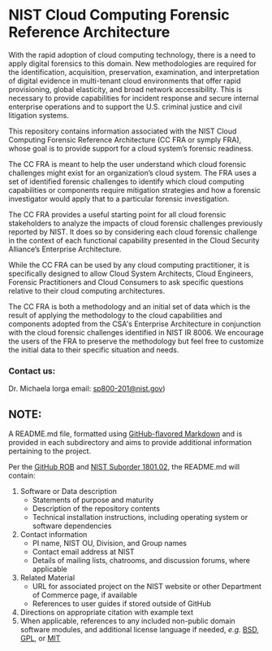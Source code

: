 # NIST Cloud Computing Forensic Reference Architecture 

With the rapid adoption of cloud computing technology, there is a need to apply digital forensics to this domain. 
New methodologies are required for the identification, acquisition, preservation, examination, and interpretation of digital evidence in multi-tenant cloud environments that offer rapid provisioning, global elasticity, and broad network accessibility. This is necessary to provide capabilities for incident response and secure internal enterprise operations and to support the U.S. criminal justice and civil litigation systems. 

This repository contains information associated with the NIST Cloud Computing Forensic Reference Architecture (CC FRA or symply FRA), whose goal is to provide support for a cloud system’s forensic readiness. 

The CC FRA is meant to help the user understand which cloud forensic challenges might exist for an organization’s cloud system. The FRA uses a set of  identified forensic challenges to identify which cloud computing capabilities or components require mitigation strategies and how a forensic investigator would apply that to a particular forensic investigation. 

The CC FRA provides a useful starting point for all cloud forensic stakeholders to analyze the impacts of cloud forensic challenges previously reported by NIST. It does so by considering each cloud forensic challenge in the context of each functional capability presented in the Cloud Security Alliance’s Enterprise Architecture.

While the CC FRA can be used by any cloud computing practitioner, it is specifically designed to allow Cloud System Architects, Cloud Engineers, Forensic Practitioners and Cloud Consumers to ask specific questions relative to their cloud computing architectures. 

The CC FRA is both a methodology and an initial set of data which is the result of applying the methodology to the cloud capabilities and components adopted from the CSA's Enterprise Architecture in conjunction with the cloud forensic challenges identified in NIST IR 8006. We encourage the users of the FRA to preserve the methodology but feel free to customize the initial data to their specific situation and needs. 

### Contact us: 

Dr. Michaela Iorga
email: [sp800-201@nist.gov](mailto:sp800-201@nist.gov))

## NOTE:

A README.md file, formatted using [GitHub-flavored Markdown][gh-mdn] and
is provided in each subdirectory and aims to provide additional information pertaining to the project.

Per the [GitHub ROB][gh-rob] and [NIST Suborder 1801.02][nist-s-1801-02], the README.md will contain:

1. Software or Data description
   - Statements of purpose and maturity
   - Description of the repository contents
   - Technical installation instructions, including operating
     system or software dependencies
1. Contact information
   - PI name, NIST OU, Division, and Group names
   - Contact email address at NIST
   - Details of mailing lists, chatrooms, and discussion forums,
     where applicable
1. Related Material
   - URL for associated project on the NIST website or other Department
     of Commerce page, if available
   - References to user guides if stored outside of GitHub
1. Directions on appropriate citation with example text
1. When applicable, references to any included non-public domain software modules,
   and additional license language if needed, *e.g.* [BSD][li-bsd],
   [GPL][li-gpl], or [MIT][li-mit]


<!-- References -->

[18f-guide]: https://github.com/18F/open-source-guide/blob/18f-pages/pages/making-readmes-readable.md
[cornell-meta]: https://data.research.cornell.edu/content/readme
[gh-cdo]: https://docs.github.com/en/repositories/managing-your-repositorys-settings-and-features/customizing-your-repository/about-code-owners
[gh-mdn]: https://github.github.com/gfm/
[gh-nst]: https://github.com/usnistgov
[gh-odi]: https://odiwiki.nist.gov/ODI/GitHub.html
[gh-osr]: https://github.com/usnistgov/opensource-repo/
[gh-ost]: https://github.com/orgs/usnistgov/teams/opensource-team
[gh-rob]: https://odiwiki.nist.gov/pub/ODI/GitHub/GHROB.pdf
[gh-tpl]: https://github.com/usnistgov/carpentries-development/discussions/3
[li-bsd]: https://opensource.org/licenses/bsd-license
[li-gpl]: https://opensource.org/licenses/gpl-license
[li-mit]: https://opensource.org/licenses/mit-license
[nist-code]: https://code.nist.gov
[nist-disclaimer]: https://www.nist.gov/open/license
[nist-s-1801-02]: https://inet.nist.gov/adlp/directives/review-data-intended-publication
[nist-open]: https://www.nist.gov/open/license#software
[wk-rdm]: https://en.wikipedia.org/wiki/README
